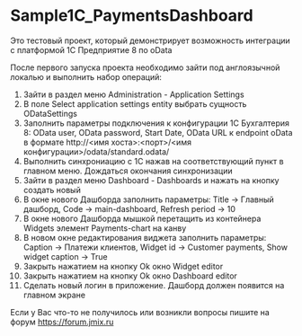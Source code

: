 # Sample1C_PaymentsDashboard
Это тестовый проект, который демонстрирует возможность интеграции с платформой 1С Предприятие 8 по oData

После первого запуска проекта необходимо зайти под англоязычной локалью и выполнить набор операций:
1. Зайти в раздел меню Administration - Application Settings
2. В поле Select application settings entity выбрать сущность ODataSettings
3. Заполнить параметры подключения к конфигурации 1С Бухгалтерия 8: OData user, OData password, Start Date, OData URL к endpoint oData в формате http://<имя хоста>:<порт>/<имя конфигурации>/odata/standard.odata/
4. Выполнить синхрониацию с 1С нажав на соответствующий пункт в главном меню. Дождаться окончания синхронизации
5. Зайти в раздел меню Dashboard - Dashboards и нажать на кнопку создать новый
6. В окне нового Дашборда заполнить параметры: Title -> Главный дашборд, Code -> main-dashboard, Refresh period -> 10
7. В окне нового Дашборда мышкой перетащить из контейнера Widgets элемент Payments-chart на канву
8. В новом окне редактирования виджета заполнить параметры: Caption -> Платежи клиентов, Widget id -> Customer payments, Show widget caption -> True
9. Закрыть нажатием на кнопку Ok окно Widget editor
10. Закрыть нажатием на кнопку Ok окно Dashboard editor
11. Сделать новый логин в приложение. Дашборд должен появится на главном экране

Если у Вас что-то не получилось или возникли вопросы пишите на форум https://forum.jmix.ru
